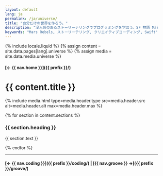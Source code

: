 ```yaml
---
layout: default
lang: ja
permalink: /ja/universe/
title: "自分だけの世界を作ろう。"
description: "没入感のあるストーリーテリングでプログラミングを学ぼう。SF 物語 Mars Rebels が、学習を楽しく、インタラクティブにします。"
keywords: "Mars Rebels, ストーリーテリング, クリエイティブコーディング, Swift"
---
```



{% include locale.liquid %}
{% assign content = site.data.pages[lang].universe %}
{% assign media = site.data.media.universe %}

#### [← {{ nav.home }}]({{ prefix }}/)

# {{ content.title }}

{% include media.html
  type=media.header.type
  src=media.header.src
  alt=media.header.alt
  max=media.header.max
%}

{% for section in content.sections %}
### {{ section.heading }}
{{ section.text }}

{% endfor %}

---

#### [← {{ nav.coding }}]({{ prefix }}/coding/) | [{{ nav.groove }} →]({{ prefix }}/groove/)